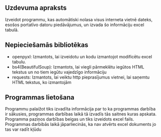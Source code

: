 ## Uzdevuma apraksts

Izveidot programmu, kas automātiski nolasa visus interneta vietnē dateks, esošos portatīvo datoru piedāvājumus, un izvada šo informāciju excel tabulā. 

## Nepieciešamās bibliotēkas
- openpyxl: Izmantots, lai izveidotu un kodu izmantojot modificētu excel tabulu. 
- bs4(BeautifulSoup): Izmantots, lai viegli pārmeklētu iegūtos HTML tekstus un no tiem iegūtu vajedzīgo informāciju
- requests: Izmantots, lai veiktu http pieprasījumus vietnei, lai saņemtu HTML tekstus, ko izmantojām

## Programmas lietošana 

Programmu palaižot tiks izvadīta informācija par to ka programmas darbība ir sākusies, programmas darbības laikā tā izvadīs tās saitnes kuras apskata. Programma paziņos darbības beigas un tiks izveidots excel fails. Programmas darbibās laikā jāparliecinās, ka nav atvērts excel dokuments jo tas var radīt kļūdu
